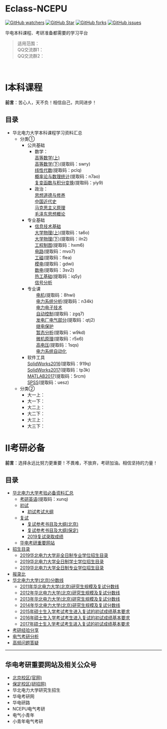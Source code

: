 # Eclass-NCEPU

[![GitHub watchers](https://img.shields.io/github/watchers/ningzimu/See_you_in_BUPT.svg?style=social&label=Watch&style=plastic)](https://github.com/ningzimu/See_you_in_BUPT/watchers)  [![GitHub Star](https://img.shields.io/github/stars/ningzimu/See_you_in_BUPT.svg)](https://github.com/ningzimu/See_you_in_BUPT/stargazers)  [![GitHub forks](https://img.shields.io/github/forks/ningzimu/See_you_in_BUPT.svg)](https://github.com/ningzimu/See_you_in_BUPT/network)  [![GitHub issues](https://img.shields.io/github/issues/ningzimu/See_you_in_BUPT.svg?style=plastic)](https://github.com/ningzimu/See_you_in_BUPT/issues) 

华电本科课程、考研准备都需要的学习平台<br>
>适用范围：<br>
>QQ交流群1：<br>
>QQ交流群2：<br>
<br>

Ⅰ本科课程
===
**前言**：苦心人，天不负！相信自己，共同进步！
## 目录
* 华北电力大学本科课程学习资料汇总
  * 分类①
    * 公共基础
      * 数学：<br>[高等数学(上)]()<br>[高等数学(下)](https://pan.baidu.com/s/1wXlq_hj3ZLCDq-_t8_DyMg)(提取码：swry)<br>[线性代数](https://pan.baidu.com/s/1MK2bQA3ekMwststZ__-ipQ)(提取码：pclq)<br>[概率论与数理统计](https://pan.baidu.com/s/1NJp9HLXZPqB9zKDYdk_dlw)(提取码：n7ao)<br>[复变函数与积分变换](https://pan.baidu.com/s/1WdSRdUdYYqBHL5jVcaQRyA)(提取码：yiy9)
      * 政治：<br>[思想道德与修养]()<br>[中国近代史]()<br>[马克思主义原理]()<br>[毛泽东思想概论]()
    * 专业基础
      * [信息技术基础]()<br>[大学物理(上)](https://pan.baidu.com/s/13NYZuyrnSb2kkKsJxjF7OQ)(提取码：ta6o)<br>[大学物理(下)](https://pan.baidu.com/s/16_yNallrbl3geyVq0bhK-g)(提取码：iln2)<br>[工程制图](https://pan.baidu.com/s/1Ri6e9H7f0g-5Zz3pJ_9XVQ)(提取码：hxm6)<br>[电路](https://pan.baidu.com/s/1HF6XohBscgJEJ7V3qrbmoQ)(提取码：mvo7)<br>[工磁](https://pan.baidu.com/s/1BSbbc-1qHDWKcQ_pG3JRLw)(提取码：flea)<br>[模电](https://pan.baidu.com/s/1pxIRwpc4nkFLPd7dUgb53A)(提取码：gdwi)<br>[数电](https://pan.baidu.com/s/1kdsfkiBR5NC1uo0bpAbTNA)(提取码：3sv2)<br>[热工基础](https://pan.baidu.com/s/1DoTVxWUfvG615rQeRQ71Iw)(提取码：iq5y)<br>[信号分析]()
    * 专业课<br>
　　[电机](https://pan.baidu.com/s/1uoT0XNyTNBaPNTC76_y17Q)(提取码：8hwi)<br>
　　[电力系统分析](https://pan.baidu.com/s/1M1bDO7-XLnnNSxTl7QIJXg)(提取码：n34k)<br>
　　[电力电子技术]()<br>
　　[自动控制](https://pan.baidu.com/s/13kXum_dtGkNdoFPyGNGCVw)(提取码：zgq7)<br>
　　[发电厂电气部分](https://pan.baidu.com/s/179ucYKEBJIbL5elWDTfm6A)(提取码：qtj2)<br>
　　[继电保护]()<br>
　　[暂态分析](https://pan.baidu.com/s/10EMjvlvHqIAwptnYTs3JOA)(提取码：w9kd)<br>
　　[微机原理](https://pan.baidu.com/s/16VNqMc50H3A67YabeOdazQ)(提取码：r5x6)<br>
　　[高电压](https://pan.baidu.com/s/1w46z7DPAJ4awLPiK5hMATA)(提取码：1sqs)<br>
　　[电力系统自动化]()
     * 软件工具<br>
     [SolidWorks2016](https://pan.baidu.com/s/1RLnfMb8Qz-M6uuZduJnF5w)(提取码：919q)<br>
     [SolidWorks2017](https://pan.baidu.com/s/1gXCToZiF7HPhgJwv3g2FnA)(提取码：tp3k)<br>
     [MATLAB2017](https://pan.baidu.com/s/1fzIykp5b9VHqm4DF0K4CvQ)(提取码：5rcm)<br>
     [SPSS](https://pan.baidu.com/s/1yWinODy3QOMu3q9Ivc3PkQ)(提取码：uesz)<br>
  * 分类②
    * 大一上：
    * 大一下：
    * 大二上：
    * 大二下：
    * 大三上：
    * 大三下：
    
Ⅱ考研必备
===
**前言**：选择永远比努力更重要！不畏难，不放弃，考研加油。相信坚持的力量！
## 目录
* [华北电力大学考验必备资料汇总]()
  * [考研英语](https://pan.baidu.com/s/1yZVf-3NCxHctx5fOH5V5XA)(提取码：xunq)
  * [初试]()
    * [初试考试大纲](https://github.com/LiangCe1/Eclass-NCEPU/blob/master/%E9%83%A8%E5%88%86%E8%B5%84%E6%96%99/%E5%88%9D%E8%AF%95%E8%80%83%E8%AF%95%E5%A4%A7%E7%BA%B2.docx)
  * [复试]()
    * [复试参考书目及大纲(北京)](https://github.com/LiangCe1/Eclass-NCEPU/blob/master/%E9%83%A8%E5%88%86%E8%B5%84%E6%96%99/%E5%A4%8D%E8%AF%95%E5%8F%82%E8%80%83%E4%B9%A6%E7%9B%AE%E5%8F%8A%E5%A4%A7%E7%BA%B2(%E5%8C%97%E4%BA%AC).docx)
    * [复试参考书目及大纲(保定)](https://github.com/LiangCe1/Eclass-NCEPU/blob/master/%E9%83%A8%E5%88%86%E8%B5%84%E6%96%99/%E5%A4%8D%E8%AF%95%E5%8F%82%E8%80%83%E4%B9%A6%E7%9B%AE%E5%8F%8A%E5%A4%A7%E7%BA%B2%EF%BC%88%E4%BF%9D%E5%AE%9A%EF%BC%89.docx)
    * [2019复试录取成绩](https://github.com/LiangCe1/Eclass-NCEPU/blob/master/%E9%83%A8%E5%88%86%E8%B5%84%E6%96%99/2019%E5%A4%8D%E8%AF%95%E5%BD%95%E5%8F%96%E6%88%90%E7%BB%A9.docx)
  * [华电考研重要网站](https://github.com/LiangCe1/Eclass-NCEPU/blob/master/%E9%83%A8%E5%88%86%E8%B5%84%E6%96%99/%E5%8D%8E%E7%94%B5%E8%80%83%E7%A0%94%E9%87%8D%E8%A6%81%E7%BD%91%E7%AB%99.docx)
* [招生目录]()
  * [2019华北电力大学非全日制专业学位招生目录](https://github.com/LiangCe1/Eclass-NCEPU/blob/master/%E6%8B%9B%E7%94%9F%E7%9B%AE%E5%BD%95/2019%E5%8D%8E%E5%8C%97%E7%94%B5%E5%8A%9B%E5%A4%A7%E5%AD%A6%E9%9D%9E%E5%85%A8%E6%97%A5%E5%88%B6%E4%B8%93%E4%B8%9A%E5%AD%A6%E4%BD%8D%E6%8B%9B%E7%94%9F%E7%9B%AE%E5%BD%95.pdf)
  * [2019华北电力大学全日制学士学位招生目录](https://github.com/LiangCe1/Eclass-NCEPU/blob/master/%E6%8B%9B%E7%94%9F%E7%9B%AE%E5%BD%95/2019%E5%8D%8E%E5%8C%97%E7%94%B5%E5%8A%9B%E5%A4%A7%E5%AD%A6%E5%85%A8%E6%97%A5%E5%88%B6%E5%AD%A6%E5%A3%AB%E5%AD%A6%E4%BD%8D%E6%8B%9B%E7%94%9F%E7%9B%AE%E5%BD%95.pdf)
  * [2019华北电力大学全日制专业学位招生目录](https://github.com/LiangCe1/Eclass-NCEPU/blob/master/%E6%8B%9B%E7%94%9F%E7%9B%AE%E5%BD%95/2019%E5%8D%8E%E5%8C%97%E7%94%B5%E5%8A%9B%E5%A4%A7%E5%AD%A6%E5%85%A8%E6%97%A5%E5%88%B6%E4%B8%93%E4%B8%9A%E5%AD%A6%E4%BD%8D%E6%8B%9B%E7%94%9F%E7%9B%AE%E5%BD%95.pdf)
* [报录比](https://github.com/LiangCe1/Eclass-NCEPU/tree/master/%E6%8A%A5%E5%BD%95%E6%AF%94)
* [华北电力大学(北京)分数线]()
  * [2011年华北电力大学(北京)研究生规模及复试分数线](https://mp.weixin.qq.com/s/9vsF9dQSb3TsGsSmwfkvOw)
  * [2012年华北电力大学(北京)研究生规模及复试分数线](https://mp.weixin.qq.com/s/kaceMIpQRH9ea6HkN0ngpQ)
  * [2013年华北电力大学(北京)研究生规模及复试分数线](https://mp.weixin.qq.com/s/eVy1qzXq8kzVTZgRp_RIvw)
  * [2014年华北电力大学(北京)研究生规模及复试分数线](https://mp.weixin.qq.com/s/evF0y8wYn-Z1WT_LAacFZA)
  * [2015年硕士生入学考试考生进入复试的初试成绩基本要求](https://mp.weixin.qq.com/s/WvlM7-h0Ir1AJcUndvMoCA)
  * [2016年硕士生入学考试考生进入复试的初试成绩基本要求](https://mp.weixin.qq.com/s/wXVSTjka6dh2R4ZW9v4sGw)
  * [2017年硕士生入学考试考生进入复试的初试成绩基本要求](https://mp.weixin.qq.com/s/Du3qeQGPM8Y9YrgDcpAAOg)
* [考研经验分享](https://github.com/LiangCe1/Eclass-NCEPU/tree/master/%E8%80%83%E7%A0%94%E7%BB%8F%E9%AA%8C%E5%88%86%E4%BA%AB)
* [电气考研分析](https://github.com/LiangCe1/Eclass-NCEPU/tree/master/%E5%8D%8E%E7%94%B5%E7%94%B5%E6%B0%94%E8%80%83%E7%A0%94%E5%88%86%E6%9E%90)
* [高频问题答疑](https://github.com/LiangCe1/Eclass-NCEPU/tree/master/%E9%AB%98%E9%A2%91%E9%97%AE%E9%A2%98%E7%AD%94%E7%96%91)

---

## 华电考研重要网站及相关公众号
- [北京校区(官网)](http://yjsy.ncepu.edu.cn)
- [保定校区(研招网)](http://yjsy.ncepu.edu.cn/zsxx/sszsxx/index.htm)
- 华北电力大学研究生招生
- 华电考研网
- 华电研路
- NCEPU电气考研
- 电气小青年
- 小青年电气考研
